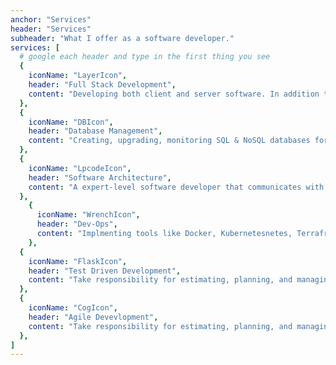 ```yaml
---
anchor: "Services"
header: "Services"
subheader: "What I offer as a software developer."
services: [
  # google each header and type in the first thing you see
  {
    iconName: "LayerIcon",
    header: "Full Stack Development",
    content: "Developing both client and server software. In addition to mastering HTML and CSS, highly skilled in frameworks and languages for: Programming browsers  (React, & Vue) & Programming servers (Python/Django, & Node/Express)"
  },
  {
    iconName: "DBIcon",
    header: "Database Management",
    content: "Creating, upgrading, monitoring SQL & NoSQL databases for large or small companies. Perform maintenance on databases by organizing, storing and retrieving data. Checking data accessibility and troubleshoot problems with new systems as needed."
  },
  {
    iconName: "LpcodeIcon",
    header: "Software Architecture",
    content: "A expert-level software developer that communicates with businesses and clients to implment design patterns and execute solutions and can collaborate with a team of software engineers."
  },
    {
      iconName: "WrenchIcon",
      header: "Dev-Ops",
      content: "Implmenting tools like Docker, Kubernetesnetes, Terrafrom, & Jenkins that work to automate and integrate the processes between software development and IT teams, so software can be built, tested, and released faster and more reliably."
    },
  {
    iconName: "FlaskIcon",
    header: "Test Driven Development",
    content: "Take responsibility for estimating, planning, and managing all of required tasks and reporting on progress. Offering excellent project management a smaller scale."
  },
  {
    iconName: "CogIcon",
    header: "Agile Devevlopment",
    content: "Take responsibility for estimating, planning, and managing all of required tasks and reporting on progress. Offering excellent project management a smaller scale."
  },
]
---
```

